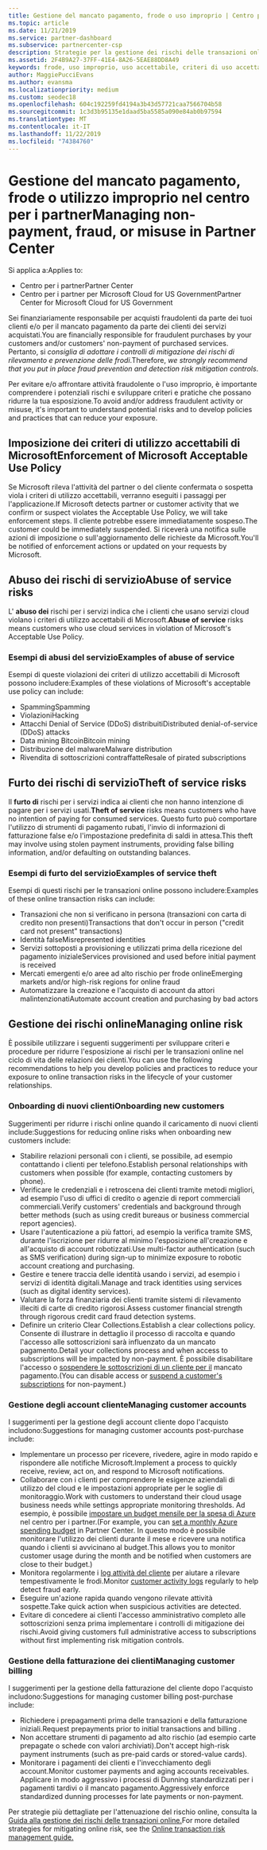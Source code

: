 ```yaml
---
title: Gestione del mancato pagamento, frode o uso improprio | Centro per i partner
ms.topic: article
ms.date: 11/21/2019
ms.service: partner-dashboard
ms.subservice: partnercenter-csp
description: Strategie per la gestione dei rischi delle transazioni online, compreso il mancato pagamento da parte del cliente per beni e servizi e l'attività fraudolenta o l'uso improprio.
ms.assetid: 2F4B9A27-37FF-41E4-8A26-5EAE88DD8A49
keywords: frode, uso improprio, uso accettabile, criteri di uso accettabile, mancato pagamento, il cliente non pagherà la fattura, rischio online, furto di servizio, abuso di servizio, sospensione di una sottoscrizione,
author: MaggiePucciEvans
ms.author: evansma
ms.localizationpriority: medium
ms.custom: seodec18
ms.openlocfilehash: 604c192259fd4194a3b43d57721caa7566704b58
ms.sourcegitcommit: 1c3d3b95135e1daad5ba5585a090e84ab0b97594
ms.translationtype: MT
ms.contentlocale: it-IT
ms.lasthandoff: 11/22/2019
ms.locfileid: "74384760"
---
```

# <a name="managing-non-payment-fraud-or-misuse-in-partner-center"></a><span data-ttu-id="bd2fe-104">Gestione del mancato pagamento, frode o utilizzo improprio nel centro per i partner</span><span class="sxs-lookup"><span data-stu-id="bd2fe-104">Managing non-payment, fraud, or misuse in Partner Center</span></span>

<span data-ttu-id="bd2fe-105">Si applica a:</span><span class="sxs-lookup"><span data-stu-id="bd2fe-105">Applies to:</span></span>

- <span data-ttu-id="bd2fe-106">Centro per i partner</span><span class="sxs-lookup"><span data-stu-id="bd2fe-106">Partner Center</span></span>
- <span data-ttu-id="bd2fe-107">Centro per i partner per Microsoft Cloud for US Government</span><span class="sxs-lookup"><span data-stu-id="bd2fe-107">Partner Center for Microsoft Cloud for US Government</span></span>

<span data-ttu-id="bd2fe-108">Sei finanziariamente responsabile per acquisti fraudolenti da parte dei tuoi clienti e/o per il mancato pagamento da parte dei clienti dei servizi acquistati.</span><span class="sxs-lookup"><span data-stu-id="bd2fe-108">You are financially responsible for fraudulent purchases by your customers and/or customers' non-payment of purchased services.</span></span> <span data-ttu-id="bd2fe-109">Pertanto, si *consiglia di adottare i controlli di mitigazione dei rischi di rilevamento e prevenzione delle frodi*.</span><span class="sxs-lookup"><span data-stu-id="bd2fe-109">Therefore, *we strongly recommend that you put in place fraud prevention and detection risk mitigation controls*.</span></span>

<span data-ttu-id="bd2fe-110">Per evitare e/o affrontare attività fraudolente o l'uso improprio, è importante comprendere i potenziali rischi e sviluppare criteri e pratiche che possano ridurre la tua esposizione.</span><span class="sxs-lookup"><span data-stu-id="bd2fe-110">To avoid and/or address fraudulent activity or misuse, it's important to understand potential risks and to develop policies and practices that can reduce your exposure.</span></span>

## <a name="enforcement-of-microsoft-acceptable-use-policy"></a><span data-ttu-id="bd2fe-111">Imposizione dei criteri di utilizzo accettabili di Microsoft</span><span class="sxs-lookup"><span data-stu-id="bd2fe-111">Enforcement of Microsoft Acceptable Use Policy</span></span>

<span data-ttu-id="bd2fe-112">Se Microsoft rileva l'attività del partner o del cliente confermata o sospetta viola i criteri di utilizzo accettabili, verranno eseguiti i passaggi per l'applicazione.</span><span class="sxs-lookup"><span data-stu-id="bd2fe-112">If Microsoft detects partner or customer activity that we confirm or suspect violates the Acceptable Use Policy, we will take enforcement steps.</span></span> <span data-ttu-id="bd2fe-113">Il cliente potrebbe essere immediatamente sospeso.</span><span class="sxs-lookup"><span data-stu-id="bd2fe-113">The customer could be immediately suspended.</span></span> <span data-ttu-id="bd2fe-114">Si riceverà una notifica sulle azioni di imposizione o sull'aggiornamento delle richieste da Microsoft.</span><span class="sxs-lookup"><span data-stu-id="bd2fe-114">You'll be notified of enforcement actions or updated on your requests by Microsoft.</span></span>

## <a name="abuse-of-service-risks"></a><span data-ttu-id="bd2fe-115">Abuso dei rischi di servizio</span><span class="sxs-lookup"><span data-stu-id="bd2fe-115">Abuse of service risks</span></span>

<span data-ttu-id="bd2fe-116">L' **abuso dei** rischi per i servizi indica che i clienti che usano servizi cloud violano i criteri di utilizzo accettabili di Microsoft.</span><span class="sxs-lookup"><span data-stu-id="bd2fe-116">**Abuse of service** risks means customers who use cloud services in violation of Microsoft's Acceptable Use Policy.</span></span>

### <a name="examples-of-abuse-of-service"></a><span data-ttu-id="bd2fe-117">Esempi di abusi del servizio</span><span class="sxs-lookup"><span data-stu-id="bd2fe-117">Examples of abuse of service</span></span>

<span data-ttu-id="bd2fe-118">Esempi di queste violazioni dei criteri di utilizzo accettabili di Microsoft possono includere:</span><span class="sxs-lookup"><span data-stu-id="bd2fe-118">Examples of these violations of Microsoft's acceptable use policy can include:</span></span>

- <span data-ttu-id="bd2fe-119">Spamming</span><span class="sxs-lookup"><span data-stu-id="bd2fe-119">Spamming</span></span>
- <span data-ttu-id="bd2fe-120">Violazioni</span><span class="sxs-lookup"><span data-stu-id="bd2fe-120">Hacking</span></span>
- <span data-ttu-id="bd2fe-121">Attacchi Denial of Service (DDoS) distribuiti</span><span class="sxs-lookup"><span data-stu-id="bd2fe-121">Distributed denial-of-service (DDoS) attacks</span></span>
- <span data-ttu-id="bd2fe-122">Data mining Bitcoin</span><span class="sxs-lookup"><span data-stu-id="bd2fe-122">Bitcoin mining</span></span>
- <span data-ttu-id="bd2fe-123">Distribuzione del malware</span><span class="sxs-lookup"><span data-stu-id="bd2fe-123">Malware distribution</span></span>
- <span data-ttu-id="bd2fe-124">Rivendita di sottoscrizioni contraffatte</span><span class="sxs-lookup"><span data-stu-id="bd2fe-124">Resale of pirated subscriptions</span></span>

## <a name="theft-of-service-risks"></a><span data-ttu-id="bd2fe-125">Furto dei rischi di servizio</span><span class="sxs-lookup"><span data-stu-id="bd2fe-125">Theft of service risks</span></span>

<span data-ttu-id="bd2fe-126">Il **furto di** rischi per i servizi indica ai clienti che non hanno intenzione di pagare per i servizi usati.</span><span class="sxs-lookup"><span data-stu-id="bd2fe-126">**Theft of service** risks means customers who have no intention of paying for consumed services.</span></span> <span data-ttu-id="bd2fe-127">Questo furto può comportare l'utilizzo di strumenti di pagamento rubati, l'invio di informazioni di fatturazione false e/o l'impostazione predefinita di saldi in attesa.</span><span class="sxs-lookup"><span data-stu-id="bd2fe-127">This theft may involve using stolen payment instruments, providing false billing information, and/or defaulting on outstanding balances.</span></span>

### <a name="examples-of-service-theft"></a><span data-ttu-id="bd2fe-128">Esempi di furto del servizio</span><span class="sxs-lookup"><span data-stu-id="bd2fe-128">Examples of service theft</span></span>

<span data-ttu-id="bd2fe-129">Esempi di questi rischi per le transazioni online possono includere:</span><span class="sxs-lookup"><span data-stu-id="bd2fe-129">Examples of these online transaction risks can include:</span></span>

- <span data-ttu-id="bd2fe-130">Transazioni che non si verificano in persona (transazioni con carta di credito non presenti)</span><span class="sxs-lookup"><span data-stu-id="bd2fe-130">Transactions that don't occur in person ("credit card not present" transactions)</span></span>
- <span data-ttu-id="bd2fe-131">Identità false</span><span class="sxs-lookup"><span data-stu-id="bd2fe-131">Misrepresented identities</span></span>
- <span data-ttu-id="bd2fe-132">Servizi sottoposti a provisioning e utilizzati prima della ricezione del pagamento iniziale</span><span class="sxs-lookup"><span data-stu-id="bd2fe-132">Services provisioned and used before initial payment is received</span></span>
- <span data-ttu-id="bd2fe-133">Mercati emergenti e/o aree ad alto rischio per frode online</span><span class="sxs-lookup"><span data-stu-id="bd2fe-133">Emerging markets and/or high-risk regions for online fraud</span></span>
- <span data-ttu-id="bd2fe-134">Automatizzare la creazione e l'acquisto di account da attori malintenzionati</span><span class="sxs-lookup"><span data-stu-id="bd2fe-134">Automate account creation and purchasing by bad actors</span></span>

## <a name="managing-online-risk"></a><span data-ttu-id="bd2fe-135">Gestione dei rischi online</span><span class="sxs-lookup"><span data-stu-id="bd2fe-135">Managing online risk</span></span>

<span data-ttu-id="bd2fe-136">È possibile utilizzare i seguenti suggerimenti per sviluppare criteri e procedure per ridurre l'esposizione ai rischi per le transazioni online nel ciclo di vita delle relazioni dei clienti.</span><span class="sxs-lookup"><span data-stu-id="bd2fe-136">You can use the following recommendations to help you develop policies and practices to reduce your exposure to online transaction risks in the lifecycle of your customer relationships.</span></span>

### <a name="onboarding-new-customers"></a><span data-ttu-id="bd2fe-137">Onboarding di nuovi clienti</span><span class="sxs-lookup"><span data-stu-id="bd2fe-137">Onboarding new customers</span></span>

<span data-ttu-id="bd2fe-138">Suggerimenti per ridurre i rischi online quando il caricamento di nuovi clienti include:</span><span class="sxs-lookup"><span data-stu-id="bd2fe-138">Suggestions for reducing online risks when onboarding new customers include:</span></span>

- <span data-ttu-id="bd2fe-139">Stabilire relazioni personali con i clienti, se possibile, ad esempio contattando i clienti per telefono.</span><span class="sxs-lookup"><span data-stu-id="bd2fe-139">Establish personal relationships with customers when possible (for example, contacting customers by phone).</span></span>
- <span data-ttu-id="bd2fe-140">Verificare le credenziali e i retroscena dei clienti tramite metodi migliori, ad esempio l'uso di uffici di credito o agenzie di report commerciali commerciali.</span><span class="sxs-lookup"><span data-stu-id="bd2fe-140">Verify customers' credentials and background through better methods (such as using credit bureaus or business commercial report agencies).</span></span>
- <span data-ttu-id="bd2fe-141">Usare l'autenticazione a più fattori, ad esempio la verifica tramite SMS, durante l'iscrizione per ridurre al minimo l'esposizione all'creazione e all'acquisto di account robotizzati.</span><span class="sxs-lookup"><span data-stu-id="bd2fe-141">Use multi-factor authentication (such as SMS verification) during sign-up to minimize exposure to robotic account creationg and purchasing.</span></span>
- <span data-ttu-id="bd2fe-142">Gestire e tenere traccia delle identità usando i servizi, ad esempio i servizi di identità digitali.</span><span class="sxs-lookup"><span data-stu-id="bd2fe-142">Manage and track identities using services (such as digital identity services).</span></span>
- <span data-ttu-id="bd2fe-143">Valutare la forza finanziaria dei clienti tramite sistemi di rilevamento illeciti di carte di credito rigorosi.</span><span class="sxs-lookup"><span data-stu-id="bd2fe-143">Assess customer financial strength through rigorous credit card fraud detection systems.</span></span>
- <span data-ttu-id="bd2fe-144">Definire un criterio Clear Collections.</span><span class="sxs-lookup"><span data-stu-id="bd2fe-144">Establish a clear collections policy.</span></span> <span data-ttu-id="bd2fe-145">Consente di illustrare in dettaglio il processo di raccolta e quando l'accesso alle sottoscrizioni sarà influenzato da un mancato pagamento.</span><span class="sxs-lookup"><span data-stu-id="bd2fe-145">Detail your collections process and when access to subscriptions will be impacted by non-payment.</span></span> <span data-ttu-id="bd2fe-146">È possibile disabilitare l'accesso o [sospendere le sottoscrizioni di un cliente per il](suspend-a-subscription.md) mancato pagamento.</span><span class="sxs-lookup"><span data-stu-id="bd2fe-146">(You can disable access or [suspend a customer's subscriptions](suspend-a-subscription.md) for non-payment.)</span></span>

### <a name="managing-customer-accounts"></a><span data-ttu-id="bd2fe-147">Gestione degli account cliente</span><span class="sxs-lookup"><span data-stu-id="bd2fe-147">Managing customer accounts</span></span>

<span data-ttu-id="bd2fe-148">I suggerimenti per la gestione degli account cliente dopo l'acquisto includono:</span><span class="sxs-lookup"><span data-stu-id="bd2fe-148">Suggestions for managing customer accounts post-purchase include:</span></span>

- <span data-ttu-id="bd2fe-149">Implementare un processo per ricevere, rivedere, agire in modo rapido e rispondere alle notifiche Microsoft.</span><span class="sxs-lookup"><span data-stu-id="bd2fe-149">Implement a process to quickly receive, review, act on, and respond to Microsoft notifications.</span></span>
- <span data-ttu-id="bd2fe-150">Collaborare con i clienti per comprendere le esigenze aziendali di utilizzo del cloud e le impostazioni appropriate per le soglie di monitoraggio.</span><span class="sxs-lookup"><span data-stu-id="bd2fe-150">Work with customers to understand their cloud usage business needs while settings appropriate monitoring thresholds.</span></span> <span data-ttu-id="bd2fe-151">Ad esempio, è possibile [impostare un budget mensile per la spesa di Azure](set-an-azure-spending-budget-for-your-customers.md) nel centro per i partner.</span><span class="sxs-lookup"><span data-stu-id="bd2fe-151">(For example, you can [set a monthly Azure spending budget](set-an-azure-spending-budget-for-your-customers.md) in Partner Center.</span></span> <span data-ttu-id="bd2fe-152">In questo modo è possibile monitorare l'utilizzo dei clienti durante il mese e ricevere una notifica quando i clienti si avvicinano al budget.</span><span class="sxs-lookup"><span data-stu-id="bd2fe-152">This allows you to monitor customer usage during the month and be notified when customers are close to their budget.)</span></span>
- <span data-ttu-id="bd2fe-153">Monitora regolarmente i [log attività del cliente](activity-logs.md) per aiutare a rilevare tempestivamente le frodi.</span><span class="sxs-lookup"><span data-stu-id="bd2fe-153">Monitor [customer activity logs](activity-logs.md) regularly to help detect fraud early.</span></span>
- <span data-ttu-id="bd2fe-154">Eseguire un'azione rapida quando vengono rilevate attività sospette.</span><span class="sxs-lookup"><span data-stu-id="bd2fe-154">Take quick action when suspicious activities are detected.</span></span>
- <span data-ttu-id="bd2fe-155">Evitare di concedere ai clienti l'accesso amministrativo completo alle sottoscrizioni senza prima implementare i controlli di mitigazione dei rischi.</span><span class="sxs-lookup"><span data-stu-id="bd2fe-155">Avoid giving customers full administrative access to subscriptions without first implementing risk mitigation controls.</span></span>

### <a name="managing-customer-billing"></a><span data-ttu-id="bd2fe-156">Gestione della fatturazione dei clienti</span><span class="sxs-lookup"><span data-stu-id="bd2fe-156">Managing customer billing</span></span>

<span data-ttu-id="bd2fe-157">I suggerimenti per la gestione della fatturazione del cliente dopo l'acquisto includono:</span><span class="sxs-lookup"><span data-stu-id="bd2fe-157">Suggestions for managing customer billing post-purchase include:</span></span>

- <span data-ttu-id="bd2fe-158">Richiedere i prepagamenti prima delle transazioni e della fatturazione iniziali.</span><span class="sxs-lookup"><span data-stu-id="bd2fe-158">Request prepayments prior to initial transactions and billing .</span></span>
- <span data-ttu-id="bd2fe-159">Non accettare strumenti di pagamento ad alto rischio (ad esempio carte prepagate o schede con valori archiviati).</span><span class="sxs-lookup"><span data-stu-id="bd2fe-159">Don't accept high-risk payment instruments (such as pre-paid cards or stored-value cards).</span></span>
- <span data-ttu-id="bd2fe-160">Monitorare i pagamenti dei clienti e l'invecchiamento degli account.</span><span class="sxs-lookup"><span data-stu-id="bd2fe-160">Monitor customer payments and aging accounts receivables.</span></span> <span data-ttu-id="bd2fe-161">Applicare in modo aggressivo i processi di Dunning standardizzati per i pagamenti tardivi o il mancato pagamento.</span><span class="sxs-lookup"><span data-stu-id="bd2fe-161">Aggressively enforce standardized dunning processes for late payments or non-payment.</span></span>

<span data-ttu-id="bd2fe-162">Per strategie più dettagliate per l'attenuazione del rischio online, consulta la [Guida alla gestione dei rischi delle transazioni online.](https://assets.windowsphone.com/7d885238-e13b-4f10-a682-3d5adacd2859/CSP-PartnerRiskGuide-APSFinal_InvariantCulture_Default.zip)</span><span class="sxs-lookup"><span data-stu-id="bd2fe-162">For more detailed strategies for mitigating online risk, see the [Online transaction risk management guide.](https://assets.windowsphone.com/7d885238-e13b-4f10-a682-3d5adacd2859/CSP-PartnerRiskGuide-APSFinal_InvariantCulture_Default.zip)</span></span>

